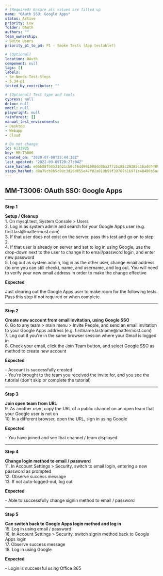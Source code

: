 ```yaml
---
# (Required) Ensure all values are filled up
name: "OAuth SSO: Google Apps"
status: Active
priority: Low
folder: OAuth
authors: ""
team_ownership: 
- Suite Users
priority_p1_to_p4: P1 - Smoke Tests (App testable?)

# (Optional)
location: OAuth
component: null
tags: []
labels: 
- Se-Needs-Test-Steps
- 5.34-p1
tested_by_contributor: ""

# (Optional) Test type and tools
cypress: null
detox: null
mmctl: null
playwright: null
rainforest: []
manual_test_environments:
- Desktop
- Webapp
- Cloud

# Do not change
id: 6133925
key: MM-T3006
created_on: "2020-07-08T23:44:10Z"
last_updated: "2022-09-09T20:27:04Z"
case_hashed: e06688fb0531631cb0cf6dd991b08dd0ba2f72bc88c29385c16add4489f081eb1a04f65d31d10314066f474a5bf1924f
steps_hashed: d8a79cb0b5c00c3d26d055e47f02a019b99f30787616971e40480b5aa8f895e096f33bc4629b9886139c7a2a067620b8
---
```


<!-- (Auto-generated) Based on frontmatter's "key" and "name" -->

## MM-T3006: OAuth SSO: Google Apps

---

**Step 1**

**Setup / Cleanup**\
1\. On mysql.test, System Console > Users\
2\. Log in as system admin and search for your Google Apps user (e.g. first.last\@mattermost.com)\
3\. If that user does not exist on the server, pass this test and go on to step 2.\
4\. If that user is already on server and set to log in using Google, use the drop-down next to the user to change it to email/password login, and enter new password\
5\. Log out as system admin, log in as the other user, change email address (to one you can still check), name, and username, and log out. You will need to verify your new email address in order to make the change effective

**Expected**

Just clearing out the Google Apps user to make room for the following tests. Pass this step if not required or when complete.

---

**Step 2**

**Create new account from email invitation, using Google SSO**\
6\. Go to any team > main menu > Invite People, and send an email invitation to your Google Apps address (e.g. firstname.lastname\@mattermost.com)\
7\. Log out if you're in the same browser session where your Gmail is logged in\
8\. Check your email, click the Join Team button, and select Google SSO as method to create new account

**Expected**

\- Account is successfully created\
\- You're brought to the team you received the invite for, and you see the tutorial (don't skip or complete the tutorial)

---

**Step 3**

**Join open team from URL**\
9\. As another user, copy the URL of a public channel on an open team that your Google user is not on\
10\. In a different browser, open the URL, sign in using Google

**Expected**

\- You have joined and see that channel / team displayed

---

**Step 4**

**Change login method to email / password**\
11\. In Account Settings > Security, switch to email login, entering a new password as prompted\
12\. Observe success message\
13\. If not auto-logged-out, log out

**Expected**

\- Able to successfully change signin method to email / password

---

**Step 5**

**Can switch back to Google Apps login method and log in**\
15\. Log in using email / password\
16\. In Account Settings > Security, switch signin method back to Google Apps login\
17\. Observe success message\
18\. Log in using Google

**Expected**

\- Login is successful using Office 365
